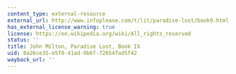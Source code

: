 ```yaml
---
content_type: external-resource
external_url: http://www.infoplease.com/t/lit/paradise-lost/book9.html
has_external_license_warning: true
license: https://en.wikipedia.org/wiki/All_rights_reserved
status: ''
title: John Milton, Paradise Lost, Book IX
uid: 8a26ce35-e5f8-41ad-9b6f-72654fad5f42
wayback_url: ''
---
```

